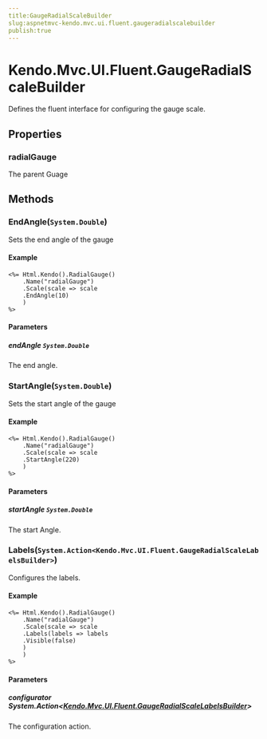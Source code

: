 ```yaml
---
title:GaugeRadialScaleBuilder
slug:aspnetmvc-kendo.mvc.ui.fluent.gaugeradialscalebuilder
publish:true
---
```


# Kendo.Mvc.UI.Fluent.GaugeRadialScaleBuilder
Defines the fluent interface for configuring the gauge scale.


## Properties
### radialGauge
The parent Guage



## Methods

### EndAngle(`System.Double`)
Sets the end angle of the gauge


#### Example

    <%= Html.Kendo().RadialGauge()
        .Name("radialGauge")
        .Scale(scale => scale
        .EndAngle(10)
        )
    %>
        


#### Parameters

##### endAngle `System.Double`
The end angle.




### StartAngle(`System.Double`)
Sets the start angle of the gauge


#### Example

    <%= Html.Kendo().RadialGauge()
        .Name("radialGauge")
        .Scale(scale => scale
        .StartAngle(220)
        )
    %>
        


#### Parameters

##### startAngle `System.Double`
The start Angle.




### Labels(`System.Action<Kendo.Mvc.UI.Fluent.GaugeRadialScaleLabelsBuilder>`)
Configures the labels.


#### Example

    <%= Html.Kendo().RadialGauge()
        .Name("radialGauge")
        .Scale(scale => scale
        .Labels(labels => labels
        .Visible(false)
        )
        )
    %>
        


#### Parameters

##### configurator System.Action<[Kendo.Mvc.UI.Fluent.GaugeRadialScaleLabelsBuilder](/api/wrappers/aspnet-mvc/Kendo.Mvc.UI.Fluent/GaugeRadialScaleLabelsBuilder)>
The configuration action.





